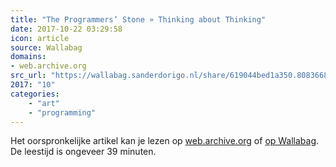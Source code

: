 ```yaml
---
title: "The Programmers’ Stone » Thinking about Thinking"
date: 2017-10-22 03:29:58
icon: article
source: Wallabag
domains:
- web.archive.org
src_url: "https://wallabag.sanderdorigo.nl/share/619044bed1a350.80836686"
2017: "10"
categories:
    - "art"
    - "programming"
---
```

Het oorspronkelijke artikel kan je lezen op [web.archive.org](https://web.archive.org/web/20170610210620/http://the-programmers-stone.com/the-original-talks/day-1-thinking-about-thinking/) of [op Wallabag](https://wallabag.sanderdorigo.nl/share/619044bed1a350.80836686). De leestijd is ongeveer 39 minuten.